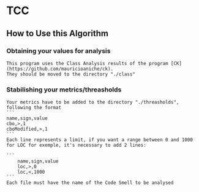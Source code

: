 # TCC

## How to Use this Algorithm

### Obtaining your values for analysis

    This program uses the Class Analysis results of the program [CK](https://github.com/mauricioaniche/ck).
    They should be moved to the directory "./class"

### Stabilishing your metrics/threasholds

    Your metrics have to be added to the directory "./threasholds", following the format
    ```
    name,sign,value
    cbo,>,1
    cboModified,>,1
    ```
    Each line represents a limit, if you want a range between 0 and 1000 for LOC for exemple, it's necessary to add 2 lines:
    
    ```
        name,sign,value
        loc,>,0
        loc,<,1000
    ```
    Each file must have the name of the Code Smell to be analysed
